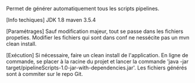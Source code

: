 Permet de générer automatiquement tous les scripts pipelines.

[Info techiques]
JDK 1.8
maven 3.5.4

[Paramétrages]
Sauf modification majeur, tout se passe dans les fichiers propeties.
Modifier les fichiers qui sont dans conf ne nessécite pas un mvn clean install.

[Exécution]
Si nécessaire, faire un clean install de l'application.
En ligne de commande, se placer à la racine du projet et lancer la commande 'java -jar target/pipelineScripts-1.0-jar-with-dependencies.jar'.
Les fichiers générés sont à commiter sur le repo Git.


